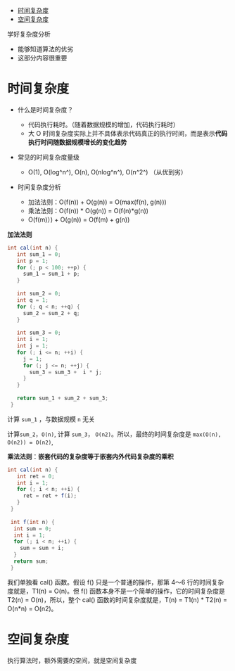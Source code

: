 
<!-- TOC -->

- [时间复杂度](#%E6%97%B6%E9%97%B4%E5%A4%8D%E6%9D%82%E5%BA%A6)
- [空间复杂度](#%E7%A9%BA%E9%97%B4%E5%A4%8D%E6%9D%82%E5%BA%A6)

<!-- /TOC -->
学好复杂度分析

- 能够知道算法的优劣
- 这部分内容很重要



# 时间复杂度

- 什么是时间复杂度？
  - 代码执行耗时。（随着数据规模的增加，代码执行耗时）
  - 大 O 时间复杂度实际上并不具体表示代码真正的执行时间，而是表示**代码执行时间随数据规模增长的变化趋势**



- 常见的时间复杂度量级
  - O(1), O(log^n^), O(n), O(nlog^n^), O(n^2^) （从优到劣）
- 时间复杂度分析
  - 加法法则：O(f(n))  + O(g(n))  = O(max(f(n), g(n))) 
  - 乘法法则：O(f(n)) * O(g(n)) = O(f(n)*g(n))
  - O(f(m)）) + O(g(n)) = O(f(m) +  g(n))



**加法法则**

```java
int cal(int n) {
   int sum_1 = 0;
   int p = 1;
   for (; p < 100; ++p) {
     sum_1 = sum_1 + p;
   }
 
   int sum_2 = 0;
   int q = 1;
   for (; q < n; ++q) {
     sum_2 = sum_2 + q;
   }
 
   int sum_3 = 0;
   int i = 1;
   int j = 1;
   for (; i <= n; ++i) {
     j = 1; 
     for (; j <= n; ++j) {
       sum_3 = sum_3 +  i * j;
     }
   }
 
   return sum_1 + sum_2 + sum_3;
 }
```



计算 `sum_1` ，与数据规模 `n` 无关

计算`sum_2`，`O(n)`, 计算 `sum_3`， `O(n2)`。所以，最终的时间复杂度是 `max(O(n), O(n2)) = O(n2)`,



**乘法法则**：**嵌套代码的复杂度等于嵌套内外代码复杂度的乘积**



```java
int cal(int n) {
   int ret = 0; 
   int i = 1;
   for (; i < n; ++i) {
     ret = ret + f(i);
   } 
 } 
 
 int f(int n) {
  int sum = 0;
  int i = 1;
  for (; i < n; ++i) {
    sum = sum + i;
  } 
  return sum;
 }
```



我们单独看 cal() 函数。假设 f() 只是一个普通的操作，那第 4～6 行的时间复杂度就是，T1(n) = O(n)。但 f() 函数本身不是一个简单的操作，它的时间复杂度是 T2(n) = O(n)，所以，整个 cal() 函数的时间复杂度就是，T(n) = T1(n) * T2(n) = O(n*n) = O(n2)。



# 空间复杂度



执行算法时，额外需要的空间，就是空间复杂度

